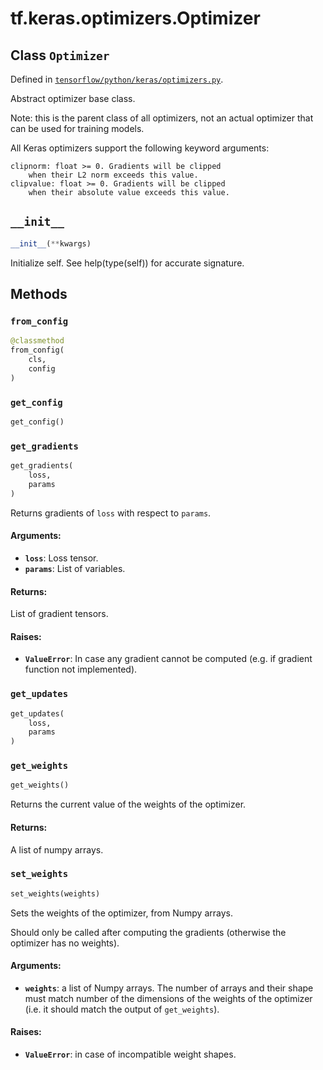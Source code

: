 <div itemscope itemtype="http://developers.google.com/ReferenceObject">
<meta itemprop="name" content="tf.keras.optimizers.Optimizer" />
<meta itemprop="path" content="Stable" />
<meta itemprop="property" content="__init__"/>
<meta itemprop="property" content="from_config"/>
<meta itemprop="property" content="get_config"/>
<meta itemprop="property" content="get_gradients"/>
<meta itemprop="property" content="get_updates"/>
<meta itemprop="property" content="get_weights"/>
<meta itemprop="property" content="set_weights"/>
</div>

# tf.keras.optimizers.Optimizer

## Class `Optimizer`





Defined in [`tensorflow/python/keras/optimizers.py`](/code/stable/tensorflow/python/keras/optimizers.py).

Abstract optimizer base class.

Note: this is the parent class of all optimizers, not an actual optimizer
that can be used for training models.

All Keras optimizers support the following keyword arguments:

    clipnorm: float >= 0. Gradients will be clipped
        when their L2 norm exceeds this value.
    clipvalue: float >= 0. Gradients will be clipped
        when their absolute value exceeds this value.

<h2 id="__init__"><code>__init__</code></h2>

``` python
__init__(**kwargs)
```

Initialize self.  See help(type(self)) for accurate signature.



## Methods

<h3 id="from_config"><code>from_config</code></h3>

``` python
@classmethod
from_config(
    cls,
    config
)
```



<h3 id="get_config"><code>get_config</code></h3>

``` python
get_config()
```



<h3 id="get_gradients"><code>get_gradients</code></h3>

``` python
get_gradients(
    loss,
    params
)
```

Returns gradients of `loss` with respect to `params`.

#### Arguments:

* <b>`loss`</b>: Loss tensor.
* <b>`params`</b>: List of variables.


#### Returns:

List of gradient tensors.


#### Raises:

* <b>`ValueError`</b>: In case any gradient cannot be computed (e.g. if gradient
      function not implemented).

<h3 id="get_updates"><code>get_updates</code></h3>

``` python
get_updates(
    loss,
    params
)
```



<h3 id="get_weights"><code>get_weights</code></h3>

``` python
get_weights()
```

Returns the current value of the weights of the optimizer.

#### Returns:

A list of numpy arrays.

<h3 id="set_weights"><code>set_weights</code></h3>

``` python
set_weights(weights)
```

Sets the weights of the optimizer, from Numpy arrays.

Should only be called after computing the gradients
(otherwise the optimizer has no weights).

#### Arguments:

* <b>`weights`</b>: a list of Numpy arrays. The number
        of arrays and their shape must match
        number of the dimensions of the weights
        of the optimizer (i.e. it should match the
        output of `get_weights`).


#### Raises:

* <b>`ValueError`</b>: in case of incompatible weight shapes.



